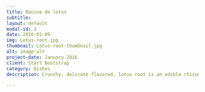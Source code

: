 ```yaml
---
title: Racine de lotus
subtitle: 
layout: default
modal-id: 1
date: 2016-01-09
img: Lotus-root.jpg
thumbnail: Lotus-root-thumbnail.jpg
alt: image-alt
project-date: January 2016
client: Start Bootstrap
category: Dishes
description: Crunchy, delicate flavored, lotus root is an edible rhizome (root) of lotus plant.

---
```

